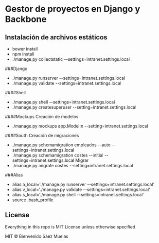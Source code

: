 # Gestor de proyectos en Django y Backbone

## Instalación de archivos estáticos
- bower install
- npm install
- ./manage.py collectstatic --settings=intranet.settings.local

###Django
- ./manage.py runserver --settings=intranet.settings.local
- ./manage.py validate --settings=intranet.settings.local

####Shell
- ./manage.py shell --settings=intranet.settings.local
- ./manage.py createsuperuser --setting=intranet.settings.local


####Mockups
Creación de modelos
- ./manage.py mockups app.Model:n --setting=intranet.settings.local

####South
Creación de migraciones
- ./manage.py schemamigration empleados --auto --settings=intranet.settings.local
- ./manage.py schemamigration costes --initial --settings=intranet.settings.local
Migrar
- ./manage.py migrate costes --setting=intranet.settings.local

###Alias
- alias a_local='./manage.py runserver --settings=intranet.settings.local'
- alias v_local='./manage.py validate --settings=intranet.settings.local'
- alias s_local='./manage.py shell --settings=intranet.settings.local'
- source .bash_profile


## License

Everything in this repo is MIT License unless otherwise specified.

MIT © Bienvenido Sáez Muelas
